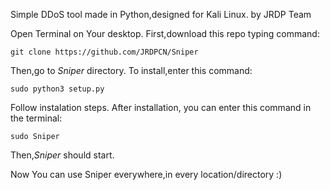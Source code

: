 Simple DDoS tool made in Python,designed for Kali Linux. by JRDP Team

Open Terminal on Your desktop. First,download this repo typing command:

    git clone https://github.com/JRDPCN/Sniper

Then,go to *Sniper* directory.
To install,enter this command:

    sudo python3 setup.py

Follow instalation steps.
After installation, you can enter this command in the terminal:

    sudo Sniper

Then,*Sniper* should start.

Now You can use Sniper everywhere,in every location/directory :)
